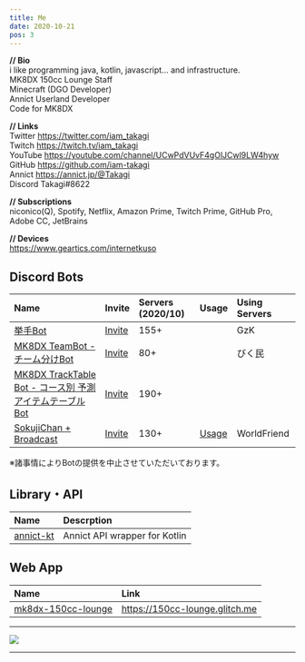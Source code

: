 ```yaml
---
title: Me
date: 2020-10-21
pos: 3
---
```


**// Bio<br/>**
i like programming java, kotlin, javascript... and infrastructure.<br/>
MK8DX 150cc Lounge Staff<br/>
Minecraft (DGO Developer)<br/>
Annict Userland Developer<br/>
Code for MK8DX

**// Links<br/>**
Twitter  https://twitter.com/iam_takagi<br/>
Twitch   https://twitch.tv/iam_takagi<br/>
YouTube  https://youtube.com/channel/UCwPdVUvF4gOlJCwl9LW4hyw<br/>
GitHub   https://github.com/iam-takagi<br/>
Annict   https://annict.jp/@Takagi<br/>
Discord Takagi#8622

**// Subscriptions<br/>**
niconico(Q), Spotify, Netflix, Amazon Prime, Twitch Prime, GitHub Pro, Adobe CC, JetBrains

**// Devices<br/>**
https://www.geartics.com/internetkuso



## Discord Bots
Name | Invite | Servers (2020/10) | Usage | Using Servers
:--- |:--- |:--- |:--- |:--
[挙手Bot](https://github.com/iam-takagi/KyoshuBot) | [Invite](https://discord.com/api/oauth2/authorize?client_id=705559539872694272&permissions=76800&scope=bot) | 155+ | | GzK
[MK8DX TeamBot - チーム分けBot](https://github.com/iam-takagi/mk8dx-teambot) | [Invite](https://discord.com/api/oauth2/authorize?client_id=711910347711316039&permissions=3072&scope=bot) | 80+ | | びく民
[MK8DX TrackTable Bot - コース別 予測アイテムテーブルBot](https://github.com/iam-takagi/mk8dx-tracktablebot) | [Invite](https://discord.com/api/oauth2/authorize?client_id=714641356600901736&permissions=35840&scope=bot) | 190+ |
[SokujiChan + Broadcast](https://github.com/iam_takagi/sokujichan) | [Invite](https://discord.com/api/oauth2/authorize?client_id=716931790865956904&permissions=3136&scope=bot) | 130+ | [Usage](https://takagi.netlify.app/sokujichan) | WorldFriend

※諸事情によりBotの提供を中止させていただいております。

## Library・API
Name | Descrption
:--- | :---
[annict-kt](https://github.com/iam-takagi/annict-kt) | Annict API wrapper for Kotlin

## Web App
Name | Link
:--- | :--- 
[mk8dx-150cc-lounge](https://github.com/iam_takagi/mk8dx-150cc-lounge) | https://150cc-lounge.glitch.me

 * * *

<img src="https://grass-graph.moshimo.works/images/iam-takagi.png">

 * * *
